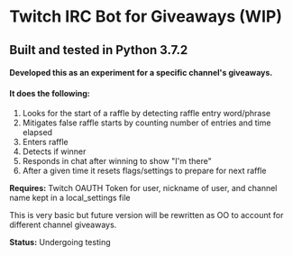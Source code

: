 # Twitch IRC Bot for Giveaways (WIP)
## Built and tested in Python 3.7.2

#### Developed this as an experiment for a specific channel's giveaways.
#### It does the following:

1. Looks for the start of a raffle by detecting raffle entry word/phrase
2. Mitigates false raffle starts by counting number of entries and time elapsed
3. Enters raffle
4. Detects if winner
5. Responds in chat after winning to show "I'm there"
6. After a given time it resets flags/settings to prepare for next raffle     

**Requires:** Twitch OAUTH Token for user, nickname of user, and channel name kept in a local_settings file


This is very basic but future version will be rewritten as OO to account for different channel giveaways.

**Status:** Undergoing testing